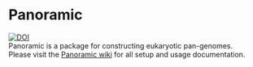 # Panoramic
[![DOI](https://zenodo.org/badge/280074129.svg)](https://zenodo.org/badge/latestdoi/280074129)  
Panoramic is a package for constructing eukaryotic pan-genomes.  
Please visit the [Panoramic wiki](https://github.com/MayroseLab/Panoramic/wiki) for all setup and usage documentation.

